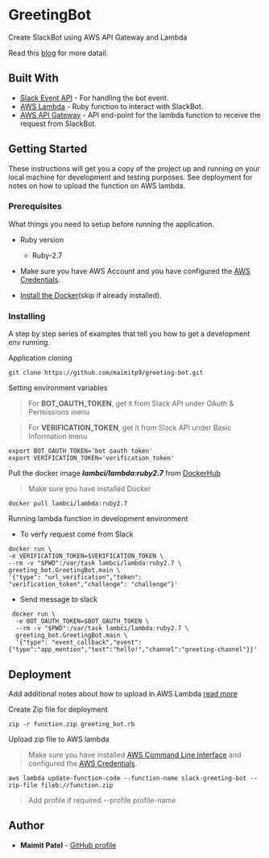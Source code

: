 # GreetingBot
Create SlackBot using AWS API Gateway and Lambda

Read this [blog](https://tech.unifa-e.com/entry/2020/05/21/105239) for more datail.

## Built With

* [Slack Event API](https://api.slack.com/events-api) - For handling the bot event.
* [AWS Lambda](https://aws.amazon.com/lambda/) - Ruby function to interact with SlackBot.
* [AWS API Gateway](https://aws.amazon.com/api-gateway/) - API end-point for the lambda function to receive the request from SlackBot.

## Getting Started

These instructions will get you a copy of the project up and running on your local machine for development and testing purposes. See deployment for notes on how to upload the function on AWS lambda.

### Prerequisites

What things you need to setup before running the application.

* Ruby version

  - Ruby-2.7

* Make sure you have AWS Account and you have configured the [AWS Credentials](https://docs.aws.amazon.com/sdk-for-java/v1/developer-guide/setup-credentials.html).

* [Install the Docker](https://docs.docker.com/get-docker/)(skip if already installed).


### Installing

A step by step series of examples that tell you how to get a development env running.

Application cloning

```
git clone https://github.com/maimitp9/greeting-bot.git
```

Setting environment variables

> For **BOT_OAUTH_TOKEN**, get it from Slack API under OAuth & Permissions menu

> For **VERIFICATION_TOKEN**, get it from Slack API under Basic Information menu

```
export BOT_OAUTH_TOKEN='bot oauth token'
export VERIFICATION_TOKEN='verification_token'
```

Pull the docker image ***lambci/lambda:ruby2.7*** from [DockerHub](https://hub.docker.com/r/lambci/lambda)

> Make sure you have installed Docker

```
docker pull lambci/lambda:ruby2.7
```

Running lambda function in development environment

- To verfy request come from Slack

```
docker run \
-e VERIFICATION_TOKEN=$VERIFICATION_TOKEN \
--rm -v "$PWD":/var/task lambci/lambda:ruby2.7 \
greeting_bot.GreetingBot.main \
'{"type": "url_verification","token": "verification_token","challenge": "challenge"}'
```

- Send message to slack
```
 docker run \
  -e BOT_OAUTH_TOKEN=$BOT_OAUTH_TOKEN \
  --rm -v "$PWD":/var/task lambci/lambda:ruby2.7 \
  greeting_bot.GreetingBot.main \
  '{"type": "event_callback","event":{"type":"app_mention","text":"hello!","channel":"greeting-channel"}}'
```

## Deployment

Add additional notes about how to upload in AWS Lambda [read more](https://docs.aws.amazon.com/lambda/latest/dg/ruby-package.html)

Create Zip file for deployment


```
zip -r function.zip greeting_bot.rb
```

Upload zip file to AWS lambda

> Make sure you have installed [AWS Command Line Interface](https://docs.aws.amazon.com/cli/latest/userguide/install-cliv2.html) and configured the [AWS Credentials](https://docs.aws.amazon.com/sdk-for-java/v1/developer-guide/setup-credentials.html).

```
aws lambda update-function-code --function-name slack-greeting-bot --zip-file fileb://function.zip
```

>  Add profile if required --profile profile-name

## Author

* **Maimit Patel** - [GitHub profile](https://github.com/maimitp9)
